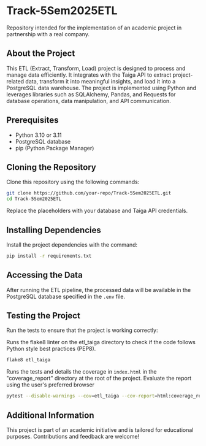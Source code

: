 # Track-5Sem2025ETL

Repository intended for the implementation of an academic project in partnership with a real company.

## About the Project

This ETL (Extract, Transform, Load) project is designed to process and manage data efficiently. It integrates with the Taiga API to extract project-related data, transform it into meaningful insights, and load it into a PostgreSQL data warehouse. The project is implemented using Python and leverages libraries such as SQLAlchemy, Pandas, and Requests for database operations, data manipulation, and API communication.

## Prerequisites

- Python 3.10 or 3.11
- PostgreSQL database
- pip (Python Package Manager)

## Cloning the Repository

Clone this repository using the following commands:

```bash
git clone https://github.com/your-repo/Track-5Sem2025ETL.git
cd Track-5Sem2025ETL
```

Replace the placeholders with your database and Taiga API credentials.

## Installing Dependencies

Install the project dependencies with the command:

```bash
pip install -r requirements.txt
```

## Accessing the Data

After running the ETL pipeline, the processed data will be available in the PostgreSQL database specified in the `.env` file.

## Testing the Project

Run the tests to ensure that the project is working correctly:

Runs the flake8 linter on the etl_taiga directory to check if the code follows Python style best practices (PEP8).

```bash
flake8 etl_taiga
```

Runs the tests and details the coverage in ```index.html``` in the "coverage_report" directory at the root of the project.
Evaluate the report using the user's preferred browser

```bash
pytest --disable-warnings --cov=etl_taiga --cov-report=html:coverage_report --cov-report=xml:coverage_report/coverage.xml
```

## Additional Information

This project is part of an academic initiative and is tailored for educational purposes. Contributions and feedback are welcome!
